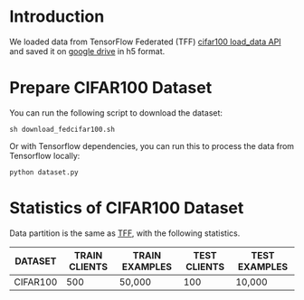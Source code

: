 # Introduction

We loaded data from TensorFlow Federated (TFF) [cifar100 load_data API](https://www.tensorflow.org/federated/api_docs/python/tff/simulation/datasets/cifar100/load_data)  and saved it on [google drive](https://drive.google.com/drive/folders/121SiMZj9WJMRNZHTkA1bBfBs-gPWG5nQ) in h5 format. 

# Prepare CIFAR100 Dataset

You can run the following script to download the dataset:

```
sh download_fedcifar100.sh
```

Or with Tensorflow dependencies, you can run this to process the data from Tensorflow locally:

```
python dataset.py
```

# Statistics of CIFAR100 Dataset

Data partition is the same as [TFF](https://www.tensorflow.org/federated/api_docs/python/tff/simulation/datasets/cifar100), with the following statistics.  

| DATASET   | TRAIN CLIENTS | TRAIN EXAMPLES | TEST CLIENTS | TEST EXAMPLES |
| --------- | ------------- | -------------- | ------------ | ------------- |
| CIFAR100  | 500           | 50,000         | 100          | 10,000        |


